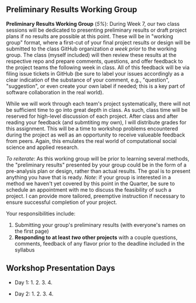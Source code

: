 ## Preliminary Results Working Group

**Preliminary Results Working Group** (*5%*): During Week 7, our two class sessions will be dedicated to presenting preliminary results or draft project plans if no results are possible at this point. These will be in "working group" format, where a first-cut of your final project results or design will be submitted to the class GitHub organization _a week prior_ to the working group. The class (myself included) will then review these results at the respective repo and prepare comments, questions, and offer feedback to the project teams the following week in class. All of this feedback will be via filing issue tickets in GitHub (be sure to label your issues accordingly as a clear indication of the substance of your comment, e.g., "question", "suggestion", or even create your own label if needed; this is a key part of software collaboration in the real world).

While we will work through each team's project systematically, there will not be sufficient time to go into great depth in class. As such, class time will be reserved for high-level discussion of each project. After class and after reading your feedback (and submtiting my own), I will distribute grades for this assignment. This will be a time to workshop problems encountered during the project as well as an opportunity to receive valueable feedback from peers. Again, this emulates the real world of computational social science and applied research.
	
_To reiterate_: As this working group will be prior to learning several methods, the "preliminary results" presented by your group could be in the form of a pre-analysis plan or design, rather than actual results. The goal is to present anything you have that is ready. _Note_: if your group is interested in a method we haven't yet covered by this point in the Quarter, be sure to schedule an appointment with me to discuss the feasibility of such a project. I can provide more tailored, preemptive instruction if necessary to ensure successful completion of your project.

Your responsibilities include:

1. Submitting your group's preliminary results (with everyone's names on the first page)
2. **Responding to at least *two* other projects** with a couple questions, comments, feedback of any flavor prior to the deadline included in the syllabus 


## Workshop Presentation Days

* Day 1:
	1. 
	2.
	3.
	4.


* Day 2:
	1. 
	2. 
	3. 
	4. 
